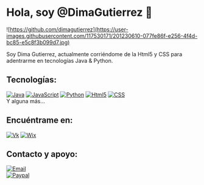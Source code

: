# Hola, soy @DimaGutierrez 👋

![https://github.com/dimagutierrez](https://user-images.githubusercontent.com/117530171/201230610-077fe86f-e256-4f4d-bc85-e5c8f3b099d7.jpg)

Soy Dima Gutierrez, actualmente corriéndome de la Html5 y CSS para adentrarme en tecnologías Java & Python.



## Tecnologías:
[![Java](https://img.shields.io/badge/Java-007396?style=for-the-badge&logo=java&logoColor=white&labelColor=101010)]()
[![JavaScript](https://img.shields.io/badge/JavaScript-F7DF1E?style=for-the-badge&logo=javascript&logoColor=white&labelColor=101010)]()
[![Python](https://img.shields.io/badge/Python-0095D5?style=for-the-badge&logo=Python&logoColor=white&labelColor=101010)]()
[![Html5](https://img.shields.io/badge/Html5-FA7343?style=for-the-badge&logo=Html5&logoColor=white&labelColor=101010)]()
[![CSS](https://img.shields.io/badge/CSS-232F3E?style=for-the-badge&logo=CSS&logoColor=white&labelColor=101010)]()
</br>
Y alguna más...

## Encuéntrame en:
[![Vk](https://img.shields.io/badge/Vk-Dimagutierrez-0095D5?style=for-the-badge&logo=Vk&logoColor=white&labelColor=101010)](https://vk.com/dimagutierrez)
[![Wix](https://img.shields.io/badge/wix-JOBBOX-FA7343?style=for-the-badge&logo=Wix&logoColor=white&labelColor=101010)](https://diegosurf.wixsite.com/diegorgutierrez)

## Contacto y apoyo:
[![Email](https://img.shields.io/badge/diegorgutierrez@live.com.ar-email_personal-F7DF1E?style=for-the-badge&logo=gmail&logoColor=white&labelColor=101010)](mailto:diegorgutierrez@live.com.ar)
</br>
[![Paypal](https://img.shields.io/badge/Paypal-apoyame_con_paypal-FFDD00?style=for-the-badge&logo=buy-me-a-coffee&logoColor=white&labelColor=101010)](https://www.paypal.me/DimaGutierrez)
<!---
DimaGutierrez/DimaGutierrez is a ✨ special ✨ repository because its `README.md` (this file) appears on your GitHub profile.
You can click the Preview link to take a look at your changes.
--->
